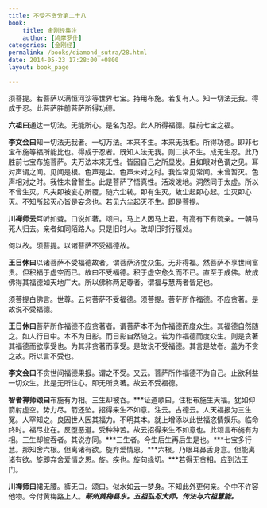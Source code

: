 ```yaml
---
title: 不受不贪分第二十八
book:
    title: 金刚经集注
    author: [鸠摩罗什]
categories: [金刚经]
permalink: /books/diamond_sutra/28.html
date: 2014-05-23 17:28:00 +0800
layout: book_page

---
```


须菩提。若菩萨以满恒河沙等世界七宝。持用布施。若复有人。知一切法无我。得成于忍。此菩萨胜前菩萨所得功德。

**六祖曰**通达一切法。无能所心。是名为忍。此人所得福德。胜前七宝之福。

**李文会曰**知一切法无我者。一切万法。本来不生。本来无我相。所得功德。即非七宝布施等福所能比也。得成于忍者。既知人法无我。则二执不生。成无生忍。此乃胜前七宝布施菩萨。夫万法本来无性。皆因自己之所显发。且如眼对色谓之见。耳对声谓之闻。见闻是根。色声是尘。色声未对之时。我性常见常闻。未曾暂灭。色声相对之时。我性未曾暂生。此是菩萨了悟真性。活泼泼地。洞然同于太虚。所以不曾生灭。凡夫即被妄心所覆。随六尘转。即有生灭。故尘起即心起。尘灭即心灭。不知所起灭心皆是妄念也。若见六尘起灭不生。即是菩提。

**川禅师云**耳听如聋。口说如著。颂曰。马上人因马上君。有高有下有疏亲。一朝马死人归去。亲者如同陌路人。只是旧时人。改却旧时行履处。

何以故。须菩提。以诸菩萨不受福德故。

**王日休曰**以诸菩萨不受福德故者。谓菩萨济度众生。无非得福。然菩萨不享世间富贵。但积福于虚空而已。故曰不受福德。积于虚空愈久而不已。直至于成佛。故成佛得其福德如天地广大。所以佛称两足尊者。谓福与慧两者皆足也。

须菩提白佛言。世尊。云何菩萨不受福德。须菩提。菩萨所作福德。不应贪著。是故说不受福德。

**王日休曰**菩萨所作福德不应贪著者。谓菩萨本不为作福德而度众生。其福德自然随之。如人行日中。本不为日影。而日影自然随之。若为作福德而度众生。则是贪著其福德而欲享受也。为其非贪著而享受。是故说不受福德。其言是故者。盖为不贪之故。所以言不受也。

**李文会曰**不贪世间福德果报。谓之不受。又云。菩萨所作福德不为自己。止欲利益一切众生。此是无所住心。即无所贪著。故云不受福德。

**智者禅师颂曰**布施有为相。三生却被吞。***证道歌曰。住相布施生天福。犹如仰箭射虚空。势力尽。箭还坠。招得来生不如意。注云。古德云。人天福报为三生冤。人罕知之。良因世人因其福力。不明其本。就上增添以此世福恣情娱乐。临命终时。福尽业在。反堕恶道。受种种苦。故云招得来生不如意也。此颂言布施有为相。三生却被吞者。其说亦同。***三生者。今生后生再后生是也。***七宝多行慧。那知舍六根。但离诸有欲。旋弃爱情恩。***六根。乃眼耳鼻舌身意。但能离诸有欲。旋即弃舍爱情之恩。旋。疾也。旋句缘切。***若得无贪相。应到法王门。

**川禅师曰**裙无腰。裤无口。颂曰。似水如云一梦身。不知此外更何亲。个中不许容他物。今付黄梅路上人。***蕲州黄梅县东。五祖弘忍大师。传法与六祖慧能。*** 
